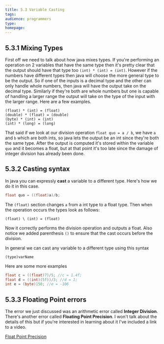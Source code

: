 ```yaml
---
title: 5.3 Variable Casting
tags:
audience: programmers
type:
homepage:
---
```


## 5.3.1 Mixing Types

First off we need to talk about how java mixes types. If you're performing an operation on 2 variables that have the same type then it's pretty clear that the output should have that type too ```(int) * (int) = (int)```. However if the numbers have different types then java will choose the more general type to be the output. So if one of the inputs is a decimal type and the other can only handle whole numbers, then java will have the output take on the decimal type. Similarly if they're both are whole numbers but one is capable of handling a larger range the output will take on the type of the input with the larger range. Here are a few examples.

~~~
(float) * (int) = (float)
(double) * (float) = (double)
(byte) * (int) = (int)
(int) * (long) = (long)
~~~

That said if we look at our division operation ```float quo = a / b```, we have `a` and `b` which are both ints, so java lets the output be an int since they're both the same type. After the output is computed it's stored within the variable ```quo``` and it becomes a float, but at that point it's too late since the damage of integer division has already been done.

## 5.3.2 Casting syntax

In java you can expressly **cast** a variable to a different type. Here's how we do it in this case.

~~~java
float quo = ((float)a)/b;
~~~

The ```(float)``` section changes `a` from a int type to a float type. Then when the operation occurs the types look as follows:

~~~
(float) \ (int) = (float)
~~~

Now it correctly performs the division operation and outputs a float. Also notice we added parenthesis ```()``` to ensure that the cast occurs before the division.

In general we can cast any variable to a different type using this syntax

~~~
(type)varName
~~~

Here are some more examples

~~~java
float c = ((float)7)/5; //c = 1.4f;
float d = ((int)(5f))/3; //d = 1;
int e = (byte)150; //e = -106
~~~

## 5.3.3 Floating Point errors

The error we just discussed was an arithmetic error called **Integer Division**. There's another error called **Floating Point Precision**. I won't talk about the details of this but if you're interested in learning about it I've included a link to a video.

[Float Point Precision](https://www.youtube.com/watch?v=PZRI1IfStY0)
